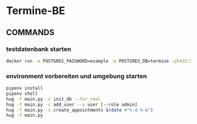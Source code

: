 # Termine-BE

## COMMANDS

### testdatenbank starten
```bash
docker run -e POSTGRES_PASSWORD=example -e POSTGRES_DB=termine -p5432:5432 postgres:11
```

### environment vorbereiten und umgebung starten

```bash
pipenv install
pipenv shell
hug -f main.py -c init_db --for_real
hug -f main.py -c add_user --u user [--role admin]
hug -f main.py -c create_appointments $(date +"%-d %-m")
hug -f main.py
```

